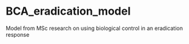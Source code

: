 # BCA_eradication_model
Model from MSc research on using biological control in an eradication response

